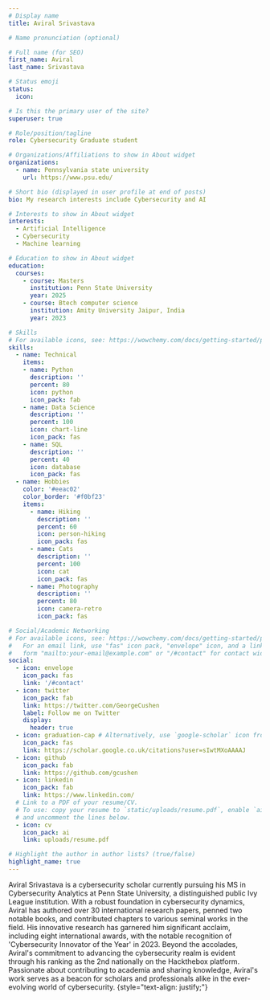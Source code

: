 ```yaml
---
# Display name
title: Aviral Srivastava

# Name pronunciation (optional)

# Full name (for SEO)
first_name: Aviral
last_name: Srivastava

# Status emoji
status:
  icon: 

# Is this the primary user of the site?
superuser: true

# Role/position/tagline
role: Cybersecurity Graduate student

# Organizations/Affiliations to show in About widget
organizations:
  - name: Pennsylvania state university
    url: https://www.psu.edu/

# Short bio (displayed in user profile at end of posts)
bio: My research interests include Cybersecurity and AI

# Interests to show in About widget
interests:
  - Artificial Intelligence
  - Cybersecurity
  - Machine learning

# Education to show in About widget
education:
  courses:
    - course: Masters
      institution: Penn State University
      year: 2025
    - course: Btech computer science
      institution: Amity University Jaipur, India
      year: 2023

# Skills
# For available icons, see: https://wowchemy.com/docs/getting-started/page-builder/#icons
skills:
  - name: Technical
    items:
    - name: Python
      description: ''
      percent: 80
      icon: python
      icon_pack: fab
    - name: Data Science
      description: ''
      percent: 100
      icon: chart-line
      icon_pack: fas
    - name: SQL
      description: ''
      percent: 40
      icon: database
      icon_pack: fas
  - name: Hobbies
    color: '#eeac02'
    color_border: '#f0bf23'
    items:
      - name: Hiking
        description: ''
        percent: 60
        icon: person-hiking
        icon_pack: fas
      - name: Cats
        description: ''
        percent: 100
        icon: cat
        icon_pack: fas
      - name: Photography
        description: ''
        percent: 80
        icon: camera-retro
        icon_pack: fas

# Social/Academic Networking
# For available icons, see: https://wowchemy.com/docs/getting-started/page-builder/#icons
#   For an email link, use "fas" icon pack, "envelope" icon, and a link in the
#   form "mailto:your-email@example.com" or "/#contact" for contact widget.
social:
  - icon: envelope
    icon_pack: fas
    link: '/#contact'
  - icon: twitter
    icon_pack: fab
    link: https://twitter.com/GeorgeCushen
    label: Follow me on Twitter
    display:
      header: true
  - icon: graduation-cap # Alternatively, use `google-scholar` icon from `ai` icon pack
    icon_pack: fas
    link: https://scholar.google.co.uk/citations?user=sIwtMXoAAAAJ
  - icon: github
    icon_pack: fab
    link: https://github.com/gcushen
  - icon: linkedin
    icon_pack: fab
    link: https://www.linkedin.com/
  # Link to a PDF of your resume/CV.
  # To use: copy your resume to `static/uploads/resume.pdf`, enable `ai` icons in `params.yaml`,
  # and uncomment the lines below.
  - icon: cv
    icon_pack: ai
    link: uploads/resume.pdf

# Highlight the author in author lists? (true/false)
highlight_name: true
---
```


Aviral Srivastava is a cybersecurity scholar currently pursuing his MS in Cybersecurity Analytics at Penn State University, a distinguished public Ivy League institution. With a robust foundation in cybersecurity dynamics, Aviral has authored over 30 international research papers, penned two notable books, and contributed chapters to various seminal works in the field. His innovative research has garnered him significant acclaim, including eight international awards, with the notable recognition of 'Cybersecurity Innovator of the Year' in 2023. Beyond the accolades, Aviral's commitment to advancing the cybersecurity realm is evident through his ranking as the 2nd nationally on the Hackthebox platform. Passionate about contributing to academia and sharing knowledge, Aviral's work serves as a beacon for scholars and professionals alike in the ever-evolving world of cybersecurity.
{style="text-align: justify;"}
